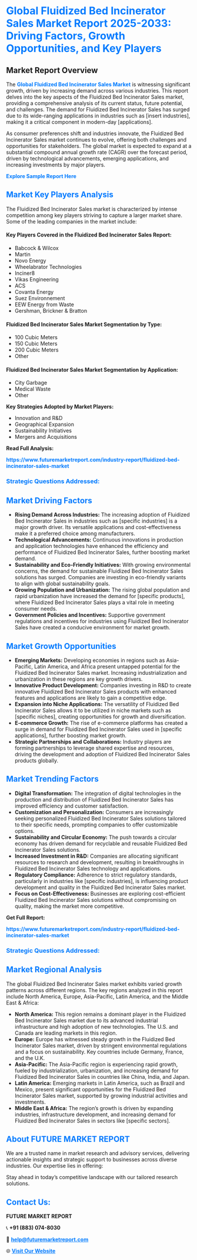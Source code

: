 <h1 style="color: #007BFF;">Global Fluidized Bed Incinerator Sales Market Report 2025-2033: Driving Factors, Growth Opportunities, and Key Players</h1>

<section id="overview">
<h2>Market Report Overview</h2>
<p>The <a href="https://www.futuremarketreport.com/industry-report/fluidized-bed-incinerator-sales-market" style="color: #007BFF; text-decoration: none;"><strong>Global Fluidized Bed Incinerator Sales Market</strong></a> is witnessing significant growth, driven by increasing demand across various industries. This report delves into the key aspects of the Fluidized Bed Incinerator Sales market, providing a comprehensive analysis of its current status, future potential, and challenges. The demand for Fluidized Bed Incinerator Sales has surged due to its wide-ranging applications in industries such as [insert industries], making it a critical component in modern-day [applications].</p>
<p>As consumer preferences shift and industries innovate, the Fluidized Bed Incinerator Sales market continues to evolve, offering both challenges and opportunities for stakeholders. The global market is expected to expand at a substantial compound annual growth rate (CAGR) over the forecast period, driven by technological advancements, emerging applications, and increasing investments by major players.</p>
</section>

<section id="overview">
<p><a href="https://www.futuremarketreport.com/request-sample/reportId=103974" style="color: #007BFF; text-decoration: none;"><strong>Explore Sample Report Here</strong></a></p>
</section>

<section id="key-players">
<h2 style="color: #007BFF;">Market Key Players Analysis</h2>
<p>The Fluidized Bed Incinerator Sales market is characterized by intense competition among key players striving to capture a larger market share. Some of the leading companies in the market include:</p>
<h4>Key Players Covered in the Fluidized Bed Incinerator Sales Report:</h4>
<ul><li>Babcock &amp; Wilcox</li><li>Martin</li><li>Novo Energy</li><li>Wheelabrator Technologies</li><li>Inciner8</li><li>Vikas Engineering</li><li>ACS</li><li>Covanta Energy</li><li>Suez Environnement</li><li>EEW Energy from Waste</li><li>Gershman, Brickner &amp; Bratton</li></ul>
<h4>Fluidized Bed Incinerator Sales Market Segmentation by Type:</h4>
<ul><li>100 Cubic Meters</li><li>150 Cubic Meters</li><li>200 Cubic Meters</li><li>Other</li></ul>

<h4>Fluidized Bed Incinerator Sales Market Segmentation by Application:</h4>
<ul><li>City Garbage</li><li>Medical Waste</li><li>Other</li></ul>
<p><strong>Key Strategies Adopted by Market Players:</strong></p>
<ul>
<li>Innovation and R&D</li>
<li>Geographical Expansion</li>
<li>Sustainability Initiatives</li>
<li>Mergers and Acquisitions</li>
</ul>
</section>

<section>
<p><strong>Read Full Analysis: </strong></p><a href="https://www.futuremarketreport.com/industry-report/fluidized-bed-incinerator-sales-market" style="color: #007BFF; text-decoration: none;"><strong>https://www.futuremarketreport.com/industry-report/fluidized-bed-incinerator-sales-market</strong></a>
<h3 style="color: #007BFF;">Strategic Questions Addressed:</h3>
</section>

<section id="driving-factors">
<h2 style="color: #007BFF;">Market Driving Factors</h2>
<ul>
<li><strong>Rising Demand Across Industries:</strong> The increasing adoption of Fluidized Bed Incinerator Sales in industries such as [specific industries] is a major growth driver. Its versatile applications and cost-effectiveness make it a preferred choice among manufacturers.</li>
<li><strong>Technological Advancements:</strong> Continuous innovations in production and application technologies have enhanced the efficiency and performance of Fluidized Bed Incinerator Sales, further boosting market demand.</li>
<li><strong>Sustainability and Eco-Friendly Initiatives:</strong> With growing environmental concerns, the demand for sustainable Fluidized Bed Incinerator Sales solutions has surged. Companies are investing in eco-friendly variants to align with global sustainability goals.</li>
<li><strong>Growing Population and Urbanization:</strong> The rising global population and rapid urbanization have increased the demand for [specific products], where Fluidized Bed Incinerator Sales plays a vital role in meeting consumer needs.</li>
<li><strong>Government Policies and Incentives:</strong> Supportive government regulations and incentives for industries using Fluidized Bed Incinerator Sales have created a conducive environment for market growth.</li>
</ul>
</section>

<section id="growth-opportunities">
<h2 style="color: #007BFF;">Market Growth Opportunities</h2>
<ul>
<li><strong>Emerging Markets:</strong> Developing economies in regions such as Asia-Pacific, Latin America, and Africa present untapped potential for the Fluidized Bed Incinerator Sales market. Increasing industrialization and urbanization in these regions are key growth drivers.</li>
<li><strong>Innovative Product Development:</strong> Companies investing in R&D to create innovative Fluidized Bed Incinerator Sales products with enhanced features and applications are likely to gain a competitive edge.</li>
<li><strong>Expansion into Niche Applications:</strong> The versatility of Fluidized Bed Incinerator Sales allows it to be utilized in niche markets such as [specific niches], creating opportunities for growth and diversification.</li>
<li><strong>E-commerce Growth:</strong> The rise of e-commerce platforms has created a surge in demand for Fluidized Bed Incinerator Sales used in [specific applications], further boosting market growth.</li>
<li><strong>Strategic Partnerships and Collaborations:</strong> Industry players are forming partnerships to leverage shared expertise and resources, driving the development and adoption of Fluidized Bed Incinerator Sales products globally.</li>
</ul>
</section>

<section id="trending-factors">
<h2 style="color: #007BFF;">Market Trending Factors</h2>
<ul>
<li><strong>Digital Transformation:</strong> The integration of digital technologies in the production and distribution of Fluidized Bed Incinerator Sales has improved efficiency and customer satisfaction.</li>
<li><strong>Customization and Personalization:</strong> Consumers are increasingly seeking personalized Fluidized Bed Incinerator Sales solutions tailored to their specific needs, prompting companies to offer customizable options.</li>
<li><strong>Sustainability and Circular Economy:</strong> The push towards a circular economy has driven demand for recyclable and reusable Fluidized Bed Incinerator Sales solutions.</li>
<li><strong>Increased Investment in R&D:</strong> Companies are allocating significant resources to research and development, resulting in breakthroughs in Fluidized Bed Incinerator Sales technology and applications.</li>
<li><strong>Regulatory Compliance:</strong> Adherence to strict regulatory standards, particularly in industries like [specific industries], is influencing product development and quality in the Fluidized Bed Incinerator Sales market.</li>
<li><strong>Focus on Cost-Effectiveness:</strong> Businesses are exploring cost-efficient Fluidized Bed Incinerator Sales solutions without compromising on quality, making the market more competitive.</li>
</ul>
</section>

<section>
<p><strong>Get Full Report: </strong></p><a href="https://www.futuremarketreport.com/industry-report/fluidized-bed-incinerator-sales-market" style="color: #007BFF; text-decoration: none;"><strong>https://www.futuremarketreport.com/industry-report/fluidized-bed-incinerator-sales-market</strong></a>
<h3 style="color: #007BFF;">Strategic Questions Addressed:</h3>
</section>


<section id="regional-analysis">
<h2 style="color: #007BFF;">Market Regional Analysis</h2>
<p>The global Fluidized Bed Incinerator Sales market exhibits varied growth patterns across different regions. The key regions analyzed in this report include North America, Europe, Asia-Pacific, Latin America, and the Middle East & Africa:</p>
<ul>
<li><strong>North America:</strong> This region remains a dominant player in the Fluidized Bed Incinerator Sales market due to its advanced industrial infrastructure and high adoption of new technologies. The U.S. and Canada are leading markets in this region.</li>
<li><strong>Europe:</strong> Europe has witnessed steady growth in the Fluidized Bed Incinerator Sales market, driven by stringent environmental regulations and a focus on sustainability. Key countries include Germany, France, and the U.K.</li>
<li><strong>Asia-Pacific:</strong> The Asia-Pacific region is experiencing rapid growth, fueled by industrialization, urbanization, and increasing demand for Fluidized Bed Incinerator Sales in countries like China, India, and Japan.</li>
<li><strong>Latin America:</strong> Emerging markets in Latin America, such as Brazil and Mexico, present significant opportunities for the Fluidized Bed Incinerator Sales market, supported by growing industrial activities and investments.</li>
<li><strong>Middle East & Africa:</strong> The region’s growth is driven by expanding industries, infrastructure development, and increasing demand for Fluidized Bed Incinerator Sales in sectors like [specific sectors].</li>
</ul>
</section>

<footer>
<h2 style="color: #007BFF;">About FUTURE MARKET REPORT</h2>
<p>We are a trusted name in market research and advisory services, delivering actionable insights and strategic support to businesses across diverse industries. Our expertise lies in offering:</p>

<p>Stay ahead in today’s competitive landscape with our tailored research solutions.</p>

<h2 style="color: #007BFF;">Contact Us:</h2>
<p><strong>FUTURE MARKET REPORT</strong></p>
<p>📞 <strong>+91 (883) 074-8030</strong></p>
<p>📧 <strong><a href="mailto:help@futuremarketreport.com" style="color: #007BFF;">help@futuremarketreport.com</a></strong></p>
<p>🌐 <strong><a href="https://www.futuremarketreport.com/" style="color: #007BFF;">Visit Our Website</a></strong></p>
</footer>